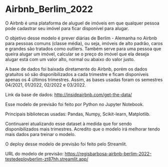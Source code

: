 # Airbnb_Berlim_2022
O Airbnb é uma plataforma de aluguel de imóveis em que qualquer pessoa pode cadastrar seu imóvel para ficar disponível para alugar.

O objetivo desse modelo é prever diárias de Berlim - Alemanha no Airbnb  para pessoas comuns (classe média), ou seja, imóveis de alto padrão, caros e grandes são tratados como outliers. Também serve para uma pessoa que queira alugar um imóvel, calcular se o preço do imóvel que ela deseja alugar está com um valor alto, normal ou abaixo do valor justo.

A base de dados foi baixada diretamente do Airbnb, porém os dados gratuitos só são disponibilizados a cada trimestre e ficam disponíveis apenas os 4 últimos trimestres. Assim, as bases usadas foram os semestres 04/2021, 01/2022, 02/2022 e 03/2022.

Link da base de dados: http://insideairbnb.com/get-the-data/

Esse modelo de previsão foi feito por Python no Jupyter Notebook.

Principais bibliotecas usadas: Pandas, Numpy, Scikit-learn, Matplotlib.

Continuarei atualizando esse dataset à medida que for sendo disponibilizados mais trimestres. Acredito que o modelo irá melhorar tendo mais dados para treinar o modelo.

O deploy desse modelo de previsão foi feito pelo Streamlit.

URL do modelo de previsão: https://regisbarbosa-airbnb-berlim-2022-testedeployberlim-zt87hh.streamlit.app/
